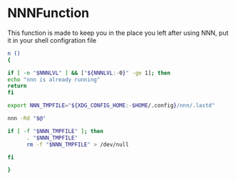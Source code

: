 # NNNFunction
This function is made to keep you in the place you left after using NNN, put it in your shell configration file

```bash
n ()
{

if [ -n "$NNNLVL" ] && ["${NNNLVL:-0}" -ge 1]; then 
echo "nnn is already running"
return
fi 

export NNN_TMPFILE="${XDG_CONFIG_HOME:-$HOME/.config}/nnn/.lastd"

nnn -Rd "$@"

if [ -f "$NNN_TMPFILE" ]; then 
      . "$NNN_TMPFILE"
      rm -f "$NNN_TMPFILE" > /dev/null

fi 

}
```
